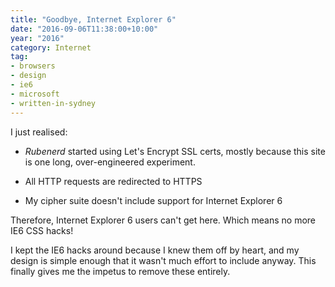 ```yaml
---
title: "Goodbye, Internet Explorer 6"
date: "2016-09-06T11:38:00+10:00"
year: "2016"
category: Internet
tag:
- browsers
- design
- ie6
- microsoft
- written-in-sydney
---
```

I just realised:

* *Rubenerd* started using Let's Encrypt SSL certs, mostly because this site is one long, over-engineered experiment.

* All HTTP requests are redirected to HTTPS

* My cipher suite doesn't include support for Internet Explorer 6

Therefore, Internet Explorer 6 users can't get here. Which means no more IE6 CSS hacks!

I kept the IE6 hacks around because I knew them off by heart, and my design is simple enough that it wasn't much effort to include anyway. This finally gives me the impetus to remove these entirely.

